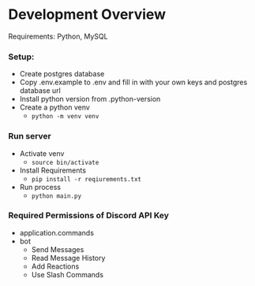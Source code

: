 # Development Overview

Requirements: Python, MySQL

### Setup:

- Create postgres database
- Copy .env.example to .env and fill in with your own keys and postgres database url
- Install python version from .python-version
- Create a python venv
  - `python -m venv venv`

### Run server
- Activate venv
  - `source bin/activate`
- Install Requirements
  - `pip install -r reqiurements.txt`
- Run process
  - `python main.py`

### Required Permissions of Discord API Key

- application.commands
- bot
  - Send Messages
  - Read Message History
  - Add Reactions
  - Use Slash Commands